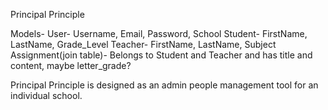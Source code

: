 Principal Principle

Models-
User- Username, Email, Password, School
Student- FirstName, LastName, Grade_Level
Teacher- FirstName, LastName, Subject
Assignment(join table)- Belongs to Student and Teacher and has title and content, maybe letter_grade?



Principal Principle is designed as an admin people management tool for an individual school.  